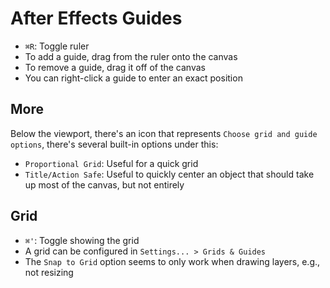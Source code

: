 # After Effects Guides

- `⌘R`: Toggle ruler
- To add a guide, drag from the ruler onto the canvas
- To remove a guide, drag it off of the canvas
- You can right-click a guide to enter an exact position

## More

Below the viewport, there's an icon that represents `Choose grid and guide options`, there's several built-in options under this:

- `Proportional Grid`: Useful for a quick grid
- `Title/Action Safe`: Useful to quickly center an object that should take up most of the canvas, but not entirely

## Grid

- `⌘'`: Toggle showing the grid
- A grid can be configured in `Settings... > Grids & Guides`
- The `Snap to Grid` option seems to only work when drawing layers, e.g., not resizing
